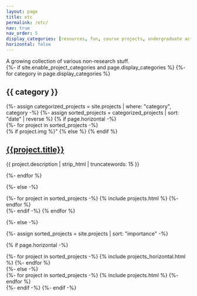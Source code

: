 ```yaml
---
layout: page
title: etc
permalink: /etc/
nav: true
nav_order: 5
display_categories: [resources, fun, course projects, undergraduate activities]
horizontal: false
---
```


<div class="justify-content-center">
    A growing collection of various non-research stuff.
<div class="justify-content-center">


<!-- pages/projects.md -->

<div class="projects">
{%- if site.enable_project_categories and page.display_categories %}
  <!-- Display categorized projects -->
  {%- for category in page.display_categories %}
  <h2 class="category">{{ category }}</h2>
  {%- assign categorized_projects = site.projects | where: "category", category -%}
  {%- assign sorted_projects = categorized_projects | sort: "date" | reverse %}
  <!-- Generate cards for each project -->
  {% if page.horizontal -%}
  
  <div class="container">
  {%- for project in sorted_projects -%}
    <article class="project">
      {% if project.img %}"
           <a class="project-thumbnail" style="background-image: src="{{ project.img | relative_url }} href="{{project.url | prepend: site.baseurl}}"></a>
      {% else %}
      {% endif %}
      <div class="project-content">
        <h2 class="project-title"><a href="{{project.url | prepend: site.baseurl}}">{{project.title}}</a></h2>
        <p>{{ project.description | strip_html | truncatewords: 15 }}</p>
        <!-- <span class="project-date">{{project.date | date: '%Y, %b %d'}}&nbsp;&nbsp;&nbsp;—&nbsp;</span> -->
        <!-- <span class="project-words">{% capture words %}{{ project.content | number_of_words }}{% endcapture %}{% unless words contains "-" %}{{ words | plus: 250 | divided_by: 250 | append: " minute read" }}{% endunless %}</span> -->
      </div>
    </article>
  {%- endfor %}
  </div>

  {%- else -%}
  <div class="grid">
    {%- for project in sorted_projects -%}
      {% include projects.html %}
    {%- endfor %}
  </div>
  {%- endif -%}
  {% endfor %}

{%- else -%}
<!-- Display projects without categories -->
  {%- assign sorted_projects = site.projects | sort: "importance" -%}
  <!-- Generate cards for each project -->
  {% if page.horizontal -%}
  <div class="container">
    <div class="row row-cols-1">
    {%- for project in sorted_projects -%}
      {% include projects_horizontal.html %}
    {%- endfor %}
    </div>
  </div>
  {%- else -%}
  <div class="grid">
    {%- for project in sorted_projects -%}
      {% include projects.html %}
    {%- endfor %}
  </div>
  {%- endif -%}
{%- endif -%}
</div>
